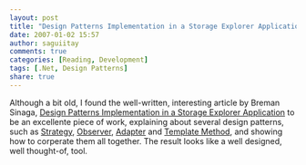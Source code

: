 ```yaml
---
layout: post
title: "Design Patterns Implementation in a Storage Explorer Application"
date: 2007-01-02 15:57
author: saguiitay
comments: true
categories: [Reading, Development]
tags: [.Net, Design Patterns]
share: true
---
```

Although a bit old, I found the well-written, interesting article by Breman Sinaga, [Design Patterns Implementation in a Storage Explorer Application](http://www.codeproject.com/cs/design/sinagastorageexplorer.asp) to be an excellente piece of work, explaining about several design patterns, such as [Strategy](http://en.wikipedia.org/wiki/Strategy_pattern), [Observer](http://en.wikipedia.org/wiki/Observer_design_pattern), [Adapter](http://en.wikipedia.org/wiki/Adapter_pattern) and [Template Method](http://en.wikipedia.org/wiki/Template_method_design_pattern), and showing how to corperate them all together. The result looks like a well designed, well thought-of, tool.


